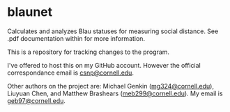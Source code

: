 blaunet
=======
Calculates and analyzes Blau statuses for measuring social distance. See .pdf documentation within for more information.

This is a repository for tracking changes to the program.

I've offered to host this on my GitHub account. However the official correspondance email is csnp@cornell.edu.

Other authors on the project are: Michael Genkin (mg324@cornell.edu), Liuyuan Chen, and Matthew Brashears (meb299@cornell.edu). My email is geb97@cornell.edu.
